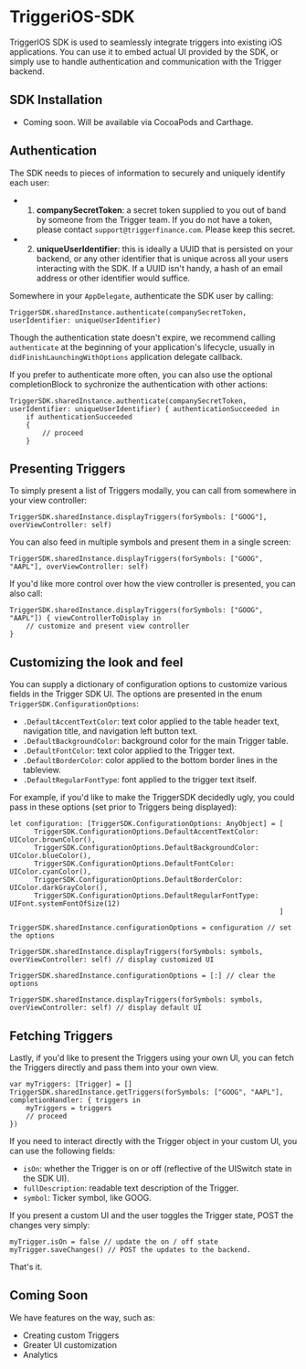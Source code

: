 # TriggeriOS-SDK
TriggerIOS SDK is used to seamlessly integrate triggers into existing iOS applications. You can use it to embed actual UI provided by the SDK, or simply use to handle authentication and communication with the Trigger backend.

## SDK Installation
* Coming soon. Will be available via CocoaPods and Carthage.

## Authentication 
The SDK needs to pieces of information to securely and uniquely identify each user: 

* 1) <b>companySecretToken</b>: a secret token supplied to you out of band by someone from the Trigger team. If you do not have a token, please contact `support@triggerfinance.com`. Please keep this secret.

* 2) <b>uniqueUserIdentifier</b>: this is ideally a UUID that is persisted on your backend, or any other identifier that is unique across all your users interacting with the SDK. If a UUID isn't handy, a hash of an email address or other identifier would suffice. 

Somewhere in your `AppDelegate`, authenticate the SDK user by calling: 
```
TriggerSDK.sharedInstance.authenticate(companySecretToken, userIdentifier: uniqueUserIdentifier)
```

Though the authentication state doesn't expire, we recommend calling `authenticate` at the beginning of your application's lifecycle, usually in `didFinishLaunchingWithOptions` application delegate callback. 

If you prefer to authenticate more often, you can also use the optional completionBlock to sychronize the authentication with other actions: 

```
TriggerSDK.sharedInstance.authenticate(companySecretToken, userIdentifier: uniqueUserIdentifier) { authenticationSucceeded in 
    if authenticationSucceeded 
    {
        // proceed  
    }
```

## Presenting Triggers
To simply present a list of Triggers modally, you can call from somewhere in your view controller: 

```
TriggerSDK.sharedInstance.displayTriggers(forSymbols: ["GOOG"], overViewController: self)
```

You can also feed in multiple symbols and present them in a single screen:
```
TriggerSDK.sharedInstance.displayTriggers(forSymbols: ["GOOG", "AAPL"], overViewController: self)
```

If you'd like more control over how the view controller is presented, you can also call: 
```
TriggerSDK.sharedInstance.displayTriggers(forSymbols: ["GOOG", "AAPL"]) { viewControllerToDisplay in 
    // customize and present view controller
}
```

## Customizing the look and feel
You can supply a dictionary of configuration options to customize various fields in the Trigger SDK UI. The options are presented in the enum `TriggerSDK.ConfigurationOptions`:

* `.DefaultAccentTextColor`: text color applied to the table header text, navigation title, and navigation left button text.
* `.DefaultBackgroundColor`: background color for the main Trigger table.
* `.DefaultFontColor`: text color applied to the Trigger text. 
* `.DefaultBorderColor`: color applied to the bottom border lines in the tableview.
* `.DefaultRegularFontType`: font applied to the trigger text itself. 

For example, if you'd like to make the TriggerSDK decidedly ugly, you could pass in these options (set prior to Triggers being displayed):

```
let configuration: [TriggerSDK.ConfigurationOptions: AnyObject] = [
      TriggerSDK.ConfigurationOptions.DefaultAccentTextColor: UIColor.brownColor(),
      TriggerSDK.ConfigurationOptions.DefaultBackgroundColor: UIColor.blueColor(),
      TriggerSDK.ConfigurationOptions.DefaultFontColor: UIColor.cyanColor(),
      TriggerSDK.ConfigurationOptions.DefaultBorderColor: UIColor.darkGrayColor(),
      TriggerSDK.ConfigurationOptions.DefaultRegularFontType: UIFont.systemFontOfSize(12)
                                                                  ]
                                                                  
TriggerSDK.sharedInstance.configurationOptions = configuration // set the options

TriggerSDK.sharedInstance.displayTriggers(forSymbols: symbols, overViewController: self) // display customized UI

TriggerSDK.sharedInstance.configurationOptions = [:] // clear the options

TriggerSDK.sharedInstance.displayTriggers(forSymbols: symbols, overViewController: self) // display default UI
```

## Fetching Triggers
Lastly, if you'd like to present the Triggers using your own UI, you can fetch the Triggers directly and pass them into your own view. 

```
var myTriggers: [Trigger] = []
TriggerSDK.sharedInstance.getTriggers(forSymbols: ["GOOG", "AAPL"], completionHandler: { triggers in
    myTriggers = triggers
    // proceed
})
```

If you need to interact directly with the Trigger object in your custom UI, you can use the following fields:
* `isOn`: whether the Trigger is on or off (reflective of the UISwitch state in the SDK UI).
* `fullDescription`: readable text description of the Trigger.
* `symbol`: Ticker symbol, like GOOG. 

If you present a custom UI and the user toggles the Trigger state, POST the changes very simply:
```
myTrigger.isOn = false // update the on / off state
myTrigger.saveChanges() // POST the updates to the backend.
```

That's it. 

## Coming Soon
We have features on the way, such as:
* Creating custom Triggers
* Greater UI customization
* Analytics


